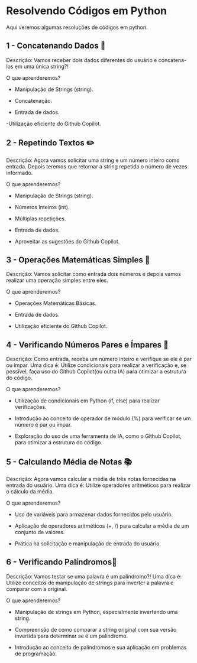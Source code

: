 # **Resolvendo Códigos em Python**
Aqui veremos algumas resoluções de códigos em python.

## **1 - Concatenando Dados** 🐾
Descrição: Vamos receber dois dados diferentes do usuário e concatena-los em uma única string?!

O que aprenderemos?

- Manipulação de Strings (string).

- Concatenação.

- Entrada de dados.

-Utilização eficiente do Github Copilot.

## **2 - Repetindo Textos** ✏️
Descrição: Agora vamos solicitar uma string e um número inteiro como entrada. Depois teremos que retornar a string repetida o número de vezes informado.

O que aprenderemos?

- Manipulação de Strings (string).

- Números Inteiros (int).

- Múltiplas repetições.

- Entrada de dados.

- Aproveitar as sugestões do Github Copilot.

## **3 - Operações Matemáticas Simples** 📐
Descrição: Vamos solicitar como entrada dois números e depois vamos realizar uma operação simples entre eles.

O que aprenderemos?

- Operações Matemáticas Básicas.

- Entrada de dados.

- Utilização eficiente do Github Copilot.


## **4 - Verificando Números Pares e Ímpares** 🧮
Descrição: Como entrada, receba um número inteiro e verifique se ele é par ou ímpar. Uma dica é: Utilize condicionais para realizar a verificação e, se possível, faça uso do Github Copilot(ou outra IA) para otimizar a estrutura do código.

O que aprenderemos?

- Utilização de condicionais em Python (if, else) para realizar verificações.

- Introdução ao conceito de operador de módulo (%) para verificar se um número é par ou ímpar.

- Exploração do uso de uma ferramenta de IA, como o Github Copilot, para otimizar a estrutura do código.

## **5 - Calculando Média de Notas** 📚
Descrição: Agora vamos calcular a média de três notas fornecidas na entrada do usuário. Uma dica é: Utilize operadores aritméticos para realizar o cálculo da média.

O que aprenderemos?

- Uso de variáveis para armazenar dados fornecidos pelo usuário.

- Aplicação de operadores aritméticos (+, /) para calcular a média de um conjunto de valores.

- Prática na solicitação e manipulação de entrada do usuário.

## **6 - Verificando Palíndromos**🔄
Descrição: Vamos testar se uma palavra é um palíndromo?! Uma dica é: Utilize conceitos de manipulação de strings para inverter a palavra e comparar com a original.

O que aprenderemos?

- Manipulação de strings em Python, especialmente invertendo uma string.

- Compreensão de como comparar a string original com sua versão invertida para determinar se é um palíndromo.

- Introdução ao conceito de palíndromos e sua aplicação em problemas de programação.

